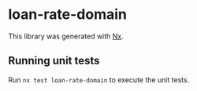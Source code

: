 # loan-rate-domain

This library was generated with [Nx](https://nx.dev).

## Running unit tests

Run `nx test loan-rate-domain` to execute the unit tests.
